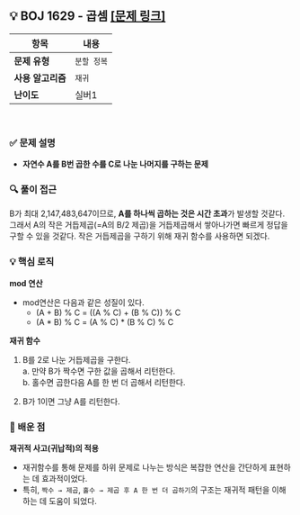## 💡 BOJ 1629 - 곱셈 [[문제 링크]](https://www.acmicpc.net/problem/1629)

| **항목** | **내용** |
| - | - |
| **문제 유형** | `분할 정복` |
| **사용 알고리즘** | `재귀` |
| **난이도** | 실버1 |

<br>

### ✅ **문제 설명**
- **자연수 A를 B번 곱한 수를 C로 나눈 나머지를 구하는 문제**

### 🔍 **풀이 접근**
B가 최대 2,147,483,647이므로, **A를 하나씩 곱하는 것은 시간 초과**가 발생할 것같다. 그래서 A의 작은 거듭제곱(=A의 B/2 제곱)을 거듭제곱해서 쌓아나가면 빠르게 정답을 구할 수 있을 것같다. 작은 거듭제곱을 구하기 위해 재귀 함수를 사용하면 되겠다.

### 💡 **핵심 로직**
**mod 연산**
- mod연산은 다음과 같은 성질이 있다.
  - (A + B) % C = ((A % C) + (B % C)) % C
  - (A \* B) % C = (A % C) \* (B % C) % C

**재귀 함수**

1. B를 2로 나눈 거듭제곱을 구한다.  
  a. 만약 B가 짝수면 구한 값을 곱해서 리턴한다.  
  b. 홀수면 곱한다음 A를 한 번 더 곱해서 리턴한다.  
  
2. B가 1이면 그냥 A를 리턴한다.

### 📌 배운 점
**재귀적 사고(귀납적)의 적용**  
- 재귀함수를 통해 문제를 하위 문제로 나누는 방식은 복잡한 연산을 간단하게 표현하는 데 효과적이었다.
- 특히, `짝수 → 제곱`, `홀수 → 제곱 후 A 한 번 더 곱하기`의 구조는 재귀적 패턴을 이해하는 데 도움이 되었다.